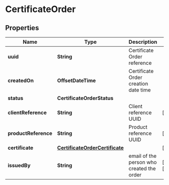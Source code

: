 

# CertificateOrder


## Properties

| Name | Type | Description | Notes |
|------------ | ------------- | ------------- | -------------|
|**uuid** | **String** | Certificate Order reference |  |
|**createdOn** | **OffsetDateTime** | Certificate Order creation date time |  |
|**status** | **CertificateOrderStatus** |  |  |
|**clientReference** | **String** | Client reference UUID |  [readonly] |
|**productReference** | **String** | Product reference UUID |  [readonly] |
|**certificate** | [**CertificateOrderCertificate**](CertificateOrderCertificate.md) |  |  [optional] |
|**issuedBy** | **String** | email of the person who created the order |  [optional] [readonly] |



